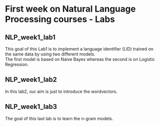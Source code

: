 # First week on Natural Language Processing courses - Labs
## NLP_week1_lab1

This goal of this Lab1 is to implement a language identifier (LID) trained on the same data by using two different models.<br>
The first model is based on Naive Bayes whereas the second is on Logistic Regression. <br>

## NLP_week1_lab2
In this lab2, our aim is just to introduce the wordvectors.

## NLP_week1_lab3
The goal of this last lab is to learn the n-gram models.
